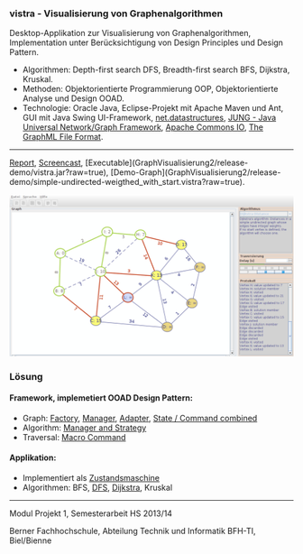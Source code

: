 ### vistra - Visualisierung von Graphenalgorithmen
Desktop-Applikation zur Visualisierung von Graphenalgorithmen, Implementation unter Berücksichtigung von Design Principles und Design Pattern.

- Algorithmen: Depth-first search DFS, Breadth-first search BFS, Dijkstra, Kruskal. 
- Methoden: Objektorientierte Programmierung OOP, Objektorientierte Analyse und Design OOAD. 
- Technologie: Oracle Java, Eclipse-Projekt mit Apache Maven und Ant, GUI mit Java Swing UI-Framework, <a target="_blank" href="http://net3.datastructures.net/">net.datastructures</a>, <a target="_blank" href="http://jung.sourceforge.net/">JUNG - Java Universal Network/Graph Framework</a>, <a target="_blank" href="http://commons.apache.org/proper/commons-io/">Apache Commons IO</a>, <a target="_blank" href="http://graphml.graphdrawing.org/">The GraphML File Format</a>. 

<hr>
<a target="_blank" href="https://www.hashdoc.com/documents/476943/desktop-applikation-zur-visualisierung-von-graphenalgorithmen">Report</a>, <a target="_blank" href="https://youtu.be/PHCs4vWJ0Cw">Screencast</a>, [Executable](GraphVisualisierung2/release-demo/vistra.jar?raw=true), [Demo-Graph](GraphVisualisierung2/release-demo/simple-undirected-weigthed_with_start.vistra?raw=true).

![vistra GUI](GraphVisualisierung2/release-demo/vistra-dijkstra.png "vistra GUI")

### Lösung
#### Framework, implemetiert OOAD Design Pattern:
 - Graph: [Factory](GraphVisualisierung2/src/main/java/vistra/framework/graph/GraphFactory.java), [Manager](GraphVisualisierung2/src/main/java/vistra/framework/graph/GraphManager.java), [Adapter](GraphVisualisierung2/src/main/java/vistra/framework/graph/ITraversableGraph.java), [State / Command combined](GraphVisualisierung2/src/main/java/vistra/framework/graph/item/state/)
 - Algorithm: [Manager and Strategy](GraphVisualisierung2/src/main/java/vistra/framework/algorithm/IAlgorithmManager.java)
 - Traversal: [Macro Command](GraphVisualisierung2/src/main/java/vistra/framework/traversal/step/)
 
#### Applikation:
 - Implementiert als [Zustandsmaschine](GraphVisualisierung2/src/main/java/vistra/app/control/state/)
 - Algorithmen: BFS, [DFS](GraphVisualisierung2/src/main/java/vistra/framework/algorithm/impl/DFS.java), [Dijkstra](GraphVisualisierung2/src/main/java/vistra/framework/algorithm/impl/Dijkstra.java), Kruskal

<hr>
Modul Projekt 1, Semesterarbeit HS 2013/14

Berner Fachhochschule, Abteilung Technik und Informatik BFH-TI, Biel/Bienne
